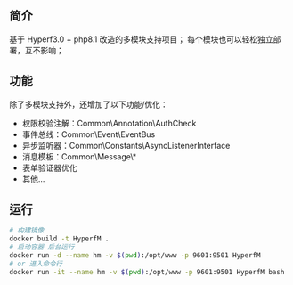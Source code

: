 ## 简介
基于 Hyperf3.0 + php8.1 改造的多模块支持项目；
每个模块也可以轻松独立部署，互不影响；

## 功能 
除了多模块支持外，还增加了以下功能/优化：

- 权限校验注解：Common\Annotation\AuthCheck
- 事件总线：Common\Event\EventBus
- 异步监听器：Common\Constants\AsyncListenerInterface
- 消息模板：Common\Message\\*
- 表单验证器优化
- 其他...

## 运行
```bash
# 构建镜像
docker build -t HyperfM . 
# 启动容器 后台运行
docker run -d --name hm -v $(pwd):/opt/www -p 9601:9501 HyperfM
# or 进入命令行
docker run -it --name hm -v $(pwd):/opt/www -p 9601:9501 HyperfM bash
```